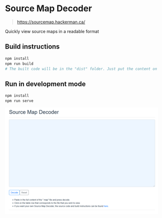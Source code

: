 # Source Map Decoder
> https://sourcemap.hackerman.ca/

Quickly view source maps in a readable format 

## Build instructions
```bash
npm install
npm run build
# The built code will be in the "dist" folder. Just put the content on a Web server or run the index.html file locally
```

## Run in development mode
```bash
npm install
npm run serve
```

![Alt text](/pictures/index.png?raw=true)